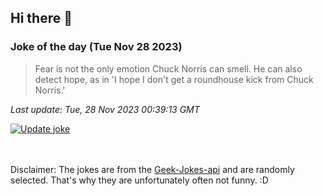 ## Hi there 👋

### Joke of the day (Tue Nov 28 2023)
<!-- joke -->
>Fear is not the only emotion Chuck Norris can smell. He can also detect hope, as in 'I hope I don't get a roundhouse kick from Chuck Norris.'
<!-- /joke -->

*Last update: Tue, 28 Nov 2023 00:39:13 GMT*

[![Update joke](https://github.com/nclskfm/nclskfm/actions/workflows/joke.yml/badge.svg)](https://github.com/nclskfm/nclskfm/actions/workflows/joke.yml)

<br><br>
Disclaimer: The jokes are from the [Geek-Jokes-api](https://github.com/sameerkumar18/geek-joke-api) and are randomly selected. That's why they are unfortunately often not funny. :D
